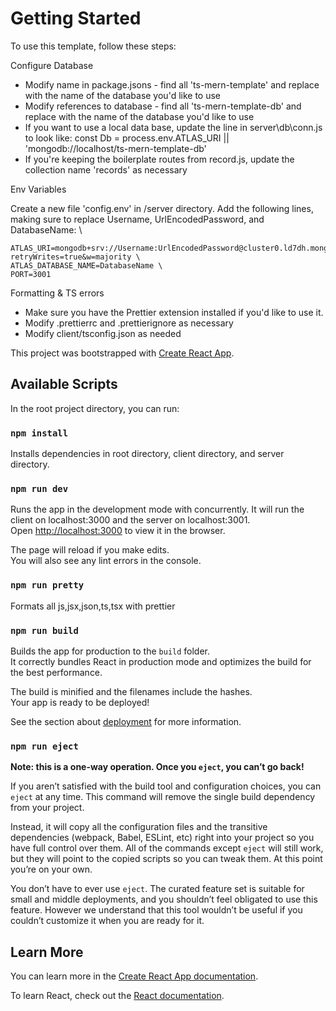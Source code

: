 # Getting Started

To use this template, follow these steps:

Configure Database

-   Modify name in package.jsons - find all 'ts-mern-template' and replace with the name of the database you'd like to use
-   Modify references to database - find all 'ts-mern-template-db' and replace with the name of the database you'd like to use
-   If you want to use a local data base, update the line in server\db\conn.js to look like: const Db = process.env.ATLAS_URI || 'mongodb://localhost/ts-mern-template-db'
-   If you're keeping the boilerplate routes from record.js, update the collection name 'records' as necessary

Env Variables

Create a new file 'config.env' in /server directory. Add the following lines, making sure to replace Username, UrlEncodedPassword, and DatabaseName: \

    ATLAS_URI=mongodb+srv://Username:UrlEncodedPassword@cluster0.ld7dh.mongodb.net/?retryWrites=true&w=majority \
    ATLAS_DATABASE_NAME=DatabaseName \
    PORT=3001

Formatting & TS errors

-   Make sure you have the Prettier extension installed if you'd like to use it.
-   Modify .prettierrc and .prettierignore as necessary
-   Modify client/tsconfig.json as needed

This project was bootstrapped with [Create React App](https://github.com/facebook/create-react-app).

## Available Scripts

In the root project directory, you can run:

### `npm install`

Installs dependencies in root directory, client directory, and server directory.

### `npm run dev`

Runs the app in the development mode with concurrently. It will run the client on localhost:3000 and the server on localhost:3001.\
Open [http://localhost:3000](http://localhost:3000) to view it in the browser.

The page will reload if you make edits.\
You will also see any lint errors in the console.

### `npm run pretty`

Formats all js,jsx,json,ts,tsx with prettier

### `npm run build`

Builds the app for production to the `build` folder.\
It correctly bundles React in production mode and optimizes the build for the best performance.

The build is minified and the filenames include the hashes.\
Your app is ready to be deployed!

See the section about [deployment](https://facebook.github.io/create-react-app/docs/deployment) for more information.

### `npm run eject`

**Note: this is a one-way operation. Once you `eject`, you can’t go back!**

If you aren’t satisfied with the build tool and configuration choices, you can `eject` at any time. This command will remove the single build dependency from your project.

Instead, it will copy all the configuration files and the transitive dependencies (webpack, Babel, ESLint, etc) right into your project so you have full control over them. All of the commands except `eject` will still work, but they will point to the copied scripts so you can tweak them. At this point you’re on your own.

You don’t have to ever use `eject`. The curated feature set is suitable for small and middle deployments, and you shouldn’t feel obligated to use this feature. However we understand that this tool wouldn’t be useful if you couldn’t customize it when you are ready for it.

## Learn More

You can learn more in the [Create React App documentation](https://facebook.github.io/create-react-app/docs/getting-started).

To learn React, check out the [React documentation](https://reactjs.org/).

